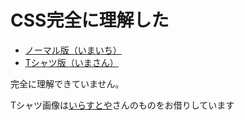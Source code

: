 # CSS完全に理解した

- [ノーマル版（いまいち）](https://gachuchu.github.io/css_completely_understood/css_completely_understood.html)
- [Tシャツ版（いまさん）](https://gachuchu.github.io/css_completely_understood/css_completely_understood_tshirt.html)

完全に理解できていません。

Tシャツ画像は[いらすとや](https://www.irasutoya.com/)さんのものをお借りしています

